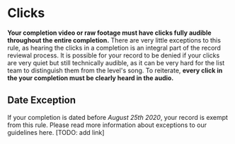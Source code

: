 # Clicks

**Your completion video or raw footage must have clicks fully audible throughout the entire completion.** There are very little exceptions to this rule, as hearing the clicks in a completion is an integral part of the record reviewal process. It is possible for your record to be denied if your clicks are very quiet but still technically audible, as it can be very hard for the list team to distinguish them from the level's song. To reiterate, **every click in the your completion must be clearly heard in the audio.**

## Date Exception

If your completion is dated before *August 25th 2020*, your record is exempt from this rule. Please read more information about exceptions to our guidelines here. \[TODO: add link\]